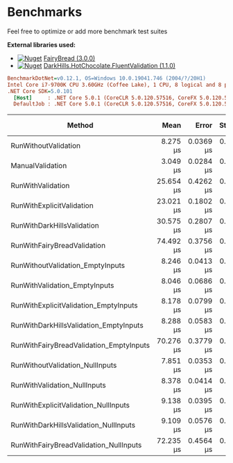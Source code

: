 # Benchmarks

Feel free to optimize or add more benchmark test suites

**External libraries used:**

- [![Nuget](https://img.shields.io/nuget/v/FairyBread.svg)](https://www.nuget.org/packages/FairyBread) [FairyBread (3.0.0)](https://github.com/benmccallum/fairybread)
- [![Nuget](https://img.shields.io/nuget/v/DarkHills.HotChocolate.FluentValidation.svg)](https://www.nuget.org/packages/DarkHills.HotChocolate.FluentValidation) [DarkHills.HotChocolate.FluentValidation (1.1.0)](https://github.com/DarkHills/HotChocolate.FluentValidation)

``` ini
BenchmarkDotNet=v0.12.1, OS=Windows 10.0.19041.746 (2004/?/20H1)
Intel Core i7-9700K CPU 3.60GHz (Coffee Lake), 1 CPU, 8 logical and 8 physical cores
.NET Core SDK=5.0.101
  [Host]     : .NET Core 5.0.1 (CoreCLR 5.0.120.57516, CoreFX 5.0.120.57516), X64 RyuJIT
  DefaultJob : .NET Core 5.0.1 (CoreCLR 5.0.120.57516, CoreFX 5.0.120.57516), X64 RyuJIT
```

|                                  Method |      Mean |     Error |    StdDev |  Gen 0 |  Gen 1 | Gen 2 | Allocated |
|---------------------------------------- |----------:|----------:|----------:|-------:|-------:|------:|----------:|
|                    RunWithoutValidation |  8.275 μs | 0.0369 μs | 0.0346 μs | 1.2512 | 0.0153 |     - |   7.66 KB |
|                        ManualValidation |  3.049 μs | 0.0284 μs | 0.0265 μs | 0.6790 | 0.0038 |     - |   4.17 KB |
|                       RunWithValidation | 25.654 μs | 0.4262 μs | 0.3986 μs | 1.7700 | 0.0305 |     - |  10.89 KB |
|               RunWithExplicitValidation | 23.021 μs | 0.1802 μs | 0.1686 μs | 1.7395 | 0.0305 |     - |  10.69 KB |
|              RunWithDarkHillsValidation | 30.575 μs | 0.2807 μs | 0.2626 μs | 1.8005 | 0.0305 |     - |  11.12 KB |
|             RunWithFairyBreadValidation | 74.492 μs | 0.3756 μs | 0.3513 μs | 2.3193 |      - |     - |  14.04 KB |
|        RunWithoutValidation_EmptyInputs |  8.246 μs | 0.0413 μs | 0.0386 μs | 1.2512 | 0.0153 |     - |   7.64 KB |
|           RunWithValidation_EmptyInputs |  8.046 μs | 0.0686 μs | 0.0642 μs | 1.2512 | 0.0153 |     - |   7.64 KB |
|   RunWithExplicitValidation_EmptyInputs |  8.178 μs | 0.0799 μs | 0.0748 μs | 1.2512 | 0.0153 |     - |   7.64 KB |
|  RunWithDarkHillsValidation_EmptyInputs |  8.288 μs | 0.0583 μs | 0.0545 μs | 1.2512 | 0.0153 |     - |   7.64 KB |
| RunWithFairyBreadValidation_EmptyInputs | 70.276 μs | 0.3779 μs | 0.3535 μs | 2.1973 |      - |     - |  13.96 KB |
|         RunWithoutValidation_NullInputs |  7.851 μs | 0.0353 μs | 0.0313 μs | 1.2512 | 0.0153 |     - |   7.65 KB |
|            RunWithValidation_NullInputs |  8.378 μs | 0.0414 μs | 0.0388 μs | 1.2665 | 0.0153 |     - |   7.81 KB |
|    RunWithExplicitValidation_NullInputs |  9.138 μs | 0.0395 μs | 0.0351 μs | 1.2665 | 0.0153 |     - |   7.81 KB |
|   RunWithDarkHillsValidation_NullInputs |  9.109 μs | 0.0576 μs | 0.0511 μs | 1.2665 | 0.0153 |     - |   7.77 KB |
|  RunWithFairyBreadValidation_NullInputs | 72.235 μs | 0.4564 μs | 0.4269 μs | 2.3193 |      - |     - |  13.97 KB |
